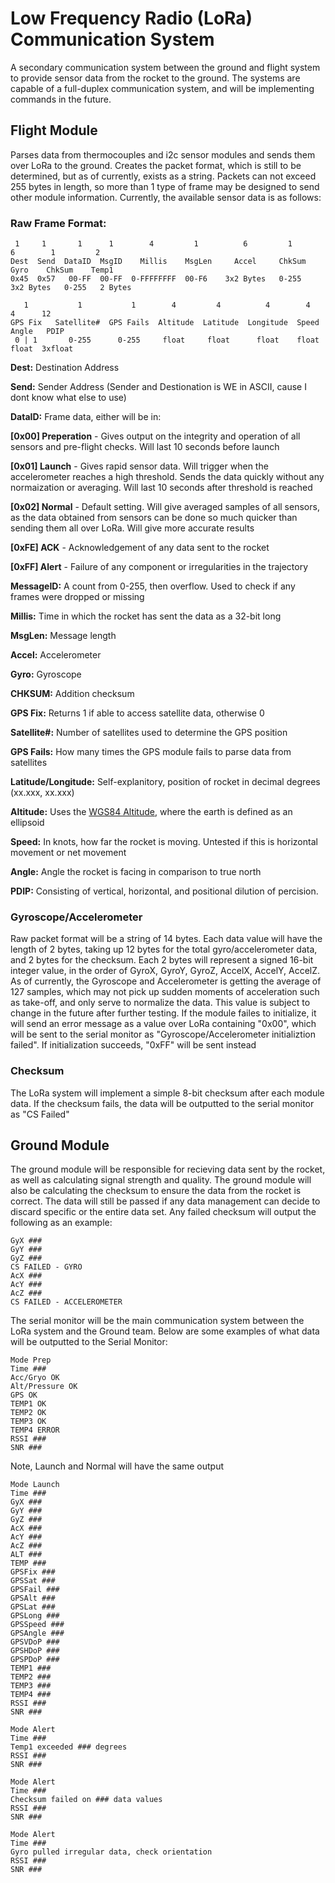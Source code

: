 # Low Frequency Radio (LoRa) Communication System
A secondary communication system between the ground and flight system to provide sensor data from the rocket to the ground. The systems are capable of a full-duplex communication system, and will be implementing commands in the future.

## Flight Module
Parses data from thermocouples and i2c sensor modules and sends them over LoRa to the ground. Creates the packet format, which is still to be determined, but as of currently, exists as a string. Packets can not exceed 255 bytes in length, so more than 1 type of frame may be designed to send other module information. Currently, the available sensor data is as follows:

### Raw Frame Format:
```
 1     1       1      1        4         1          6         1         6        1         2
Dest  Send  DataID  MsgID    Millis    MsgLen     Accel     ChkSum     Gyro    ChkSum    Temp1
0x45  0x57   00-FF  00-FF  0-FFFFFFFF  00-F6    3x2 Bytes   0-255   3x2 Bytes   0-255   2 Bytes
```
```
   1           1           1        4         4          4        4      4      12     
GPS Fix   Satellite#  GPS Fails  Altitude  Latitude  Longitude  Speed  Angle   PDIP
 0 | 1       0-255      0-255     float     float      float    float  float  3xfloat
```
**Dest:** Destination Address

**Send:** Sender Address      (Sender and Destionation is WE in ASCII, cause I dont know what else to use)

**DataID:** Frame data, either will be in:

  **[0x00] Preperation** - Gives output on the integrity and operation of all sensors and pre-flight checks. Will last 10 seconds before launch
  
  **[0x01] Launch** - Gives rapid sensor data. Will trigger when the accelerometer reaches a high threshold. Sends the data quickly without any normaization or averaging. Will last 10 seconds after threshold is reached
  
  **[0x02] Normal** - Default setting. Will give averaged samples of all sensors, as the data obtained from sensors can be done so much quicker than sending them all over LoRa. Will give more accurate results
  
  **[0xFE] ACK** - Acknowledgement of any data sent to the rocket
  
  **[0xFF] Alert** - Failure of any component or irregularities in the trajectory
  
**MessageID:** A count from 0-255, then overflow. Used to check if any frames were dropped or missing

**Millis:** Time in which the rocket has sent the data as a 32-bit long

**MsgLen:** Message length

**Accel:** Accelerometer

**Gyro:** Gyroscope

**CHKSUM:** Addition checksum

**GPS Fix:** Returns 1 if able to access satellite data, otherwise 0

**Satellite#:** Number of satellites used to determine the GPS position

**GPS Fails:** How many times the GPS module fails to parse data from satellites

**Latitude/Longitude:** Self-explanitory, position of rocket in decimal degrees (xx.xxx, xx.xxx)

**Altitude:** Uses the [WGS84 Altitude](https://en.wikipedia.org/wiki/World_Geodetic_System), where the earth is defined as an ellipsoid 

**Speed:** In knots, how far the rocket is moving. Untested if this is horizontal movement or net movement

**Angle:** Angle the rocket is facing in comparison to true north

**PDIP:** Consisting of vertical, horizontal, and positional dilution of percision.
  
### Gyroscope/Accelerometer
Raw packet format will be a string of 14 bytes. Each data value will have the length of 2 bytes, taking up 12 bytes for the total gyro/accelerometer data, and 2 bytes for the checksum. Each 2 bytes will represent a signed 16-bit integer value, in the order of GyroX, GyroY, GyroZ, AccelX, AccelY, AccelZ. As of currently, the Gyroscope and Accelerometer is getting the average of 127 samples, which may not pick up sudden moments of acceleration such as take-off, and only serve to normalize the data. This value is subject to change in the future after further testing. If the module failes to initialize, it will send an error message as a value over LoRa containing "0x00", which will be sent to the serial monitor as "Gyroscope/Accelerometer initializtion failed". If initialization succeeds, "0xFF" will be sent instead



### Checksum
The LoRa system will implement a simple 8-bit checksum after each module data. If the checksum fails, the data will be outputted to the serial monitor as "CS Failed"



## Ground Module
The ground module will be responsible for recieving data sent by the rocket, as well as calculating signal strength and quality. The ground module will also be calculating the checksum to ensure the data from the rocket is correct. The data will still be passed if any data management can decide to discard specific or the entire data set. Any failed checksum will output the following as an example:
```
GyX ###
GyY ###
GyZ ###
CS FAILED - GYRO
AcX ###
AcY ###
AcZ ###
CS FAILED - ACCELEROMETER
```
The serial monitor will be the main communication system between the LoRa system and the Ground team. Below are some examples of what data will be outputted to the Serial Monitor:
```
Mode Prep
Time ###
Acc/Gryo OK
Alt/Pressure OK
GPS OK
TEMP1 OK
TEMP2 OK
TEMP3 OK
TEMP4 ERROR
RSSI ###
SNR ###
```
Note, Launch and Normal will have the same output
```
Mode Launch
Time ###
GyX ###
GyY ###
GyZ ###
AcX ###
AcY ###
AcZ ###
ALT ###
TEMP ###
GPSFix ###
GPSSat ###
GPSFail ###
GPSAlt ###
GPSLat ###
GPSLong ###
GPSSpeed ###
GPSAngle ###
GPSVDoP ###
GPSHDoP ###
GPSPDoP ###
TEMP1 ###
TEMP2 ###
TEMP3 ###
TEMP4 ###
RSSI ###
SNR ###
```
```
Mode Alert
Time ###
Temp1 exceeded ### degrees 
RSSI ###
SNR ###
```
```
Mode Alert
Time ###
Checksum failed on ### data values
RSSI ###
SNR ###
```
```
Mode Alert
Time ###
Gyro pulled irregular data, check orientation
RSSI ###
SNR ###
```
